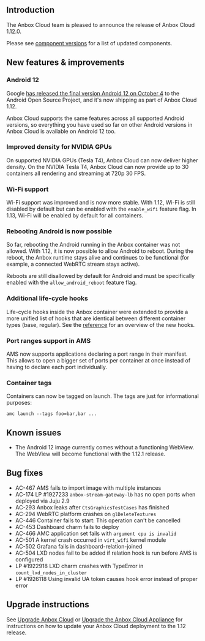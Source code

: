 ## Introduction

The Anbox Cloud team is pleased to announce the release of Anbox Cloud 1.12.0.

Please see [component versions](https://anbox-cloud.io/docs/component-versions) for a list of updated components.

## New features & improvements

### Android 12

Google [has released the final version Android 12 on October 4](https://android-developers.googleblog.com/2021/10/android-12-is-live-in-aosp.html) to the Android Open Source Project, and it's now shipping as part of Anbox Cloud 1.12.

Anbox Cloud supports the same features across all supported Android versions, so everything you have used so far on other Android versions in Anbox Cloud is available on Android 12 too.

### Improved density for NVIDIA GPUs

On supported NVIDIA GPUs (Tesla T4), Anbox Cloud can now deliver higher density. On the NVIDIA Tesla T4, Anbox Cloud can now provide up to 30 containers all rendering and streaming at 720p 30 FPS.

### Wi-Fi support

Wi-Fi support was improved and is now more stable. With 1.12, Wi-Fi is still disabled by default but can be enabled with the `enable_wifi` feature flag. In 1.13, Wi-Fi will be enabled by default for all containers.

### Rebooting Android is now possible

So far, rebooting the Android running in the Anbox container was not allowed. With 1.12, it is now possible to allow Android to reboot. During the reboot, the Anbox runtime stays alive and continues to be functional (for example, a connected WebRTC stream stays active).

Reboots are still disallowed by default for Android and must be specifically enabled with the `allow_android_reboot` feature flag.

### Additional life-cycle hooks

Life-cycle hooks inside the Anbox container were extended to provide a more unified list of hooks that are identical between different container types (base, regular). See the [reference](https://discourse.ubuntu.com/t/addons/25293) for an overview of the new hooks.

### Port ranges support in AMS

AMS now supports applications declaring a port range in their manifest. This allows to open a bigger set of ports per container at once instead of having to declare each port individually.

### Container tags

Containers can now be tagged on launch. The tags are just for informational purposes:

    amc launch --tags foo=bar,bar ...

## Known issues

* The Android 12 image currently comes without a functioning WebView. The WebView will become functional with the 1.12.1 release.

## Bug fixes

* AC-467 AMS fails to import image with multiple instances
* AC-174 LP #1927233 `anbox-stream-gateway-lb` has no open ports when deployed via Juju 2.9
* AC-293 Anbox leaks after `CtsGraphicsTestCases` has finished
* AC-294 WebRTC platform crashes on `glDeleteTextures`
* AC-446 Container fails to start: This operation can't be cancelled
* AC-453 Dashboard charm fails to deploy
* AC-466 AMC application set fails with `argument cpu is invalid`
* AC-501 A kernel crash occurred in `virt_wifi` kernel module
* AC-502 Grafana fails in dashboard-relation-joined
* AC-504 LXD nodes fail to be added if relation hook is run before AMS is configured
* LP #1922918 LXD charm crashes with TypeError in `count_lxd_nodes_in_cluster`
* LP #1926118 Using invalid UA token causes hook error instead of proper error

## Upgrade instructions

See [Upgrade Anbox Cloud](https://anbox-cloud.io/docs/howto/update/upgrade-anbox) or [Upgrade the Anbox Cloud Appliance](https://anbox-cloud.io/docs/howto/update/upgrade-appliance) for instructions on how to update your Anbox Cloud deployment to the 1.12 release.
